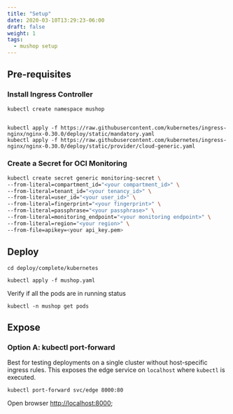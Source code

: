 ```yaml
---
title: "Setup"
date: 2020-03-10T13:29:23-06:00
draft: false
weight: 1
tags:
  - mushop setup
---
```


## Pre-requisites

### Install Ingress Controller

```bash
kubectl create namespace mushop
```
```text

kubectl apply -f https://raw.githubusercontent.com/kubernetes/ingress-nginx/nginx-0.30.0/deploy/static/mandatory.yaml
kubectl apply -f https://raw.githubusercontent.com/kubernetes/ingress-nginx/nginx-0.30.0/deploy/static/provider/cloud-generic.yaml
```

### Create a Secret for OCI Monitoring

```bash
kubectl create secret generic monitoring-secret \
--from-literal=compartment_id="<your compartment_id>" \
--from-literal=tenant_id="<your tenancy_id>" \
--from-literal=user_id="<your user_id>" \
--from-literal=fingerprint="<your fingerprint>" \
--from-literal=passphrase="<your passphrase>" \
--from-literal=monitoring_endpoint="<your monitoring endpoint>" \
--from-literal=region="<your region>" \
--from-file=apikey=<your api_key.pem>
```

## Deploy

```
cd deploy/complete/kubernetes
```

```text
kubectl apply -f mushop.yaml
```

Verify if all the pods are in running status 
```text
kubectl -n mushop get pods
```

## Expose

### Option A: kubectl port-forward

Best for testing deployments on a single cluster without host-specific ingress
rules. This exposes the edge service on `localhost` where `kubectl` is executed.

```text
kubectl port-forward svc/edge 8000:80
```

Open browser [http://localhost:8000](http://localhost:8000);
